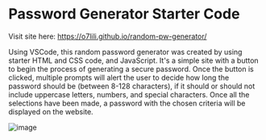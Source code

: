 # Password Generator Starter Code
Visit site here: https://o7lili.github.io/random-pw-generator/

Using VSCode, this random password generator was created by using starter HTML and CSS code, and JavaScript.
It's a simple site with a button to begin the process of generating a secure password. 
Once the button is clicked, multiple prompts will alert the user to decide how long the password should be (between 8-128 characters), if it should or should not include uppercase letters, numbers, and special characters.
Once all the selections have been made, a password with the chosen criteria will be displayed on the website.

![image](https://user-images.githubusercontent.com/103470899/174824020-1ad74766-0ce1-4272-94f1-fecd74f8f177.png) 
